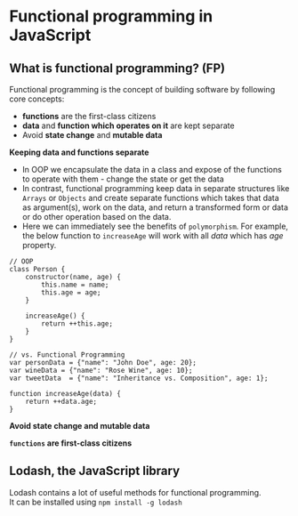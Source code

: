 # Functional programming in JavaScript

## What is functional programming?  (FP)
Functional programming is the concept of building software by following core concepts:  
- **functions** are the first-class citizens
- **data** and **function which operates on it** are kept separate
- Avoid **state change** and **mutable data**

**Keeping data and functions separate**
- In OOP we encapsulate the data in a class and expose of the functions to operate with them - change the state or get the data
- In contrast, functional programming keep data in separate structures like `Arrays` or `Objects` and create separate functions which takes that data as argument(s), work on the data, and return a transformed form or data or do other operation based on the data. 
- Here we can immediately see the benefits of `polymorphism`. For example, the below function to `increaseAge` will work with all *data* which has *age* property.  
```
// OOP 
class Person {
	constructor(name, age) {
		this.name = name;
		this.age = age;
	}

	increaseAge() {
		return ++this.age;
	}
}

// vs. Functional Programming
var personData = {"name": "John Doe", age: 20};
var wineData = {"name": "Rose Wine", age: 10};
var tweetData  = {"name": "Inheritance vs. Composition", age: 1};

function increaseAge(data) {
	return ++data.age;
}
```

**Avoid state change and mutable data** 

**`functions` are first-class citizens**

## Lodash, the JavaScript library
Lodash contains a lot of useful methods for functional programming.  
It can be installed using `npm install -g lodash`



